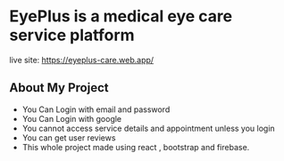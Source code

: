 # EyePlus is a medical eye care service platform
live site: https://eyeplus-care.web.app/

## About My Project

* You Can Login with email and password
* You Can Login with google
* You cannot access service details and appointment unless you login
* You can get user reviews
* This whole project made using react , bootstrap and firebase.